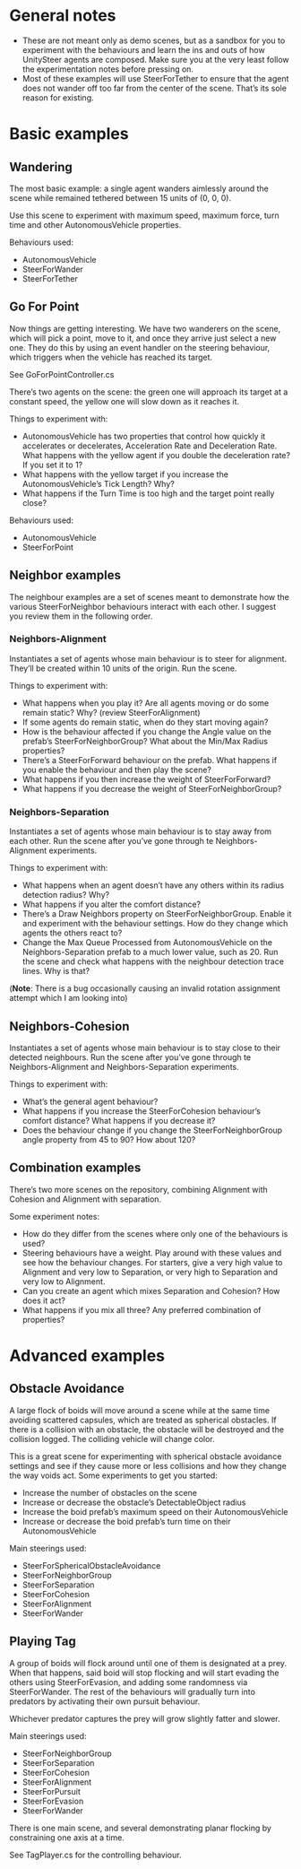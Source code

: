 # General notes

* These are not meant only as demo scenes, but as a sandbox for you to experiment with the behaviours and learn the ins and outs of how UnitySteer agents are composed.  Make sure you at the very least follow the experimentation notes before pressing on.
* Most of these examples will use SteerForTether to ensure that the agent does not wander off too far from the center of the scene.  That’s its sole reason for existing.

# Basic examples

## Wandering

The most basic example: a single agent  wanders aimlessly around the scene while remained tethered between 15 units of (0, 0, 0).

Use this scene to experiment with maximum speed, maximum force, turn time and other AutonomousVehicle properties.

Behaviours used:

- AutonomousVehicle
- SteerForWander
- SteerForTether

## Go For Point

Now things are getting interesting. We have two wanderers on the scene, which will pick a point, move to it, and once they arrive just select a new one.    They do this by using an event handler on the steering behaviour, which triggers when the vehicle has reached its target.

See GoForPointController.cs

There’s two agents on the scene: the green one will approach its target at a constant speed, the yellow one will slow down as it reaches it.

Things to experiment with:

* AutonomousVehicle has two properties that control how quickly it accelerates or decelerates, Acceleration Rate and Deceleration Rate. What happens with the yellow agent if you double the deceleration rate? If you set it to 1?
* What happens with the yellow target if you increase the AutonomousVehicle’s Tick Length? Why?
* What happens if the Turn Time is too high and the target point really close?

Behaviours used:

- AutonomousVehicle
- SteerForPoint

## Neighbor examples

The neighbour examples are a set of scenes meant to demonstrate how the various SteerForNeighbor behaviours interact with each other. I suggest you review them in the following order.

### Neighbors-Alignment

Instantiates a set of agents whose main behaviour is to steer for alignment.  They’ll be created within 10 units of the origin.  Run the scene.

Things to experiment with:

* What happens when you play it? Are all agents moving or do some remain static? Why? (review SteerForAlignment)
* If some agents do remain static, when do they start moving again?
* How is the behaviour affected if you change the Angle value on the prefab’s SteerForNeighborGroup?  What about the Min/Max Radius properties?
* There’s a SteerForForward behaviour on the prefab.  What happens if you enable the behaviour and then play the scene?  
* What happens if you then increase the weight of SteerForForward?
* What happens if you decrease the weight of SteerForNeighborGroup?

### Neighbors-Separation

Instantiates a set of agents whose main behaviour is to stay away from each other. Run the scene after you’ve gone through te Neighbors-Alignment experiments.

Things to experiment with:

* What happens when an agent doesn’t have any others within its radius detection radius? Why?
* What happens if you alter the comfort distance?
* There’s a Draw Neighbors property on SteerForNeighborGroup. Enable it and experiment with the behaviour settings. How do they change which agents the others react to?
* Change the Max Queue Processed from AutonomousVehicle on the  Neighbors-Separation prefab to a much lower value, such as 20.  Run the scene and check what happens with the neighbour detection trace lines.  Why is that?

(**Note**: There is a bug occasionally causing an invalid rotation assignment attempt which I am looking into)

## Neighbors-Cohesion

Instantiates a set of agents whose main behaviour is to stay close to their detected neighbours. Run the scene after you’ve gone through te Neighbors-Alignment and Neighbors-Separation experiments.

Things to experiment with:

* What’s the general agent behaviour? 
* What happens if you increase the SteerForCohesion behaviour’s comfort distance? What happens if you decrease it?
* Does the behaviour change if you change the SteerForNeighborGroup angle property from 45 to 90? How about 120?

## Combination examples

There’s two more scenes on the repository, combining Alignment with Cohesion and Alignment with separation. 

Some experiment notes: 

* How do they differ from the scenes where only one of the behaviours is used?
* Steering behaviours have a weight.  Play around with these values and see how the behaviour changes. For starters, give a very high value to Alignment and very low to Separation, or very high to Separation and very low to Alignment.
* Can you create an agent which mixes Separation and Cohesion? How does it act?
* What happens if you mix all three? Any preferred combination of properties?

# Advanced examples

## Obstacle Avoidance

A large flock of boids will move around a scene while at the same time avoiding scattered capsules, which are treated as spherical obstacles.  If there is a collision with an obstacle, the obstacle will be destroyed and the collision logged. The colliding vehicle will change color.

This is a great scene for experimenting with spherical obstacle avoidance settings and see if they cause more or less collisions and how they change the way voids act.  Some experiments to get you started:

- Increase the number of obstacles on the scene
- Increase or decrease the obstacle’s DetectableObject radius
- Increase the boid prefab’s maximum speed on their AutonomousVehicle
- Increase or decrease the boid prefab’s turn time on their AutonomousVehicle

Main steerings used:

- SteerForSphericalObstacleAvoidance
- SteerForNeighborGroup
- SteerForSeparation
- SteerForCohesion
- SteerForAlignment
- SteerForWander

## Playing Tag

A group of boids will flock around until one of them is designated at a prey.  When that happens, said boid will stop flocking and will start evading the others using SteerForEvasion, and adding some randomness via SteerForWander.  The rest of the behaviours will gradually turn into predators by activating their own pursuit behaviour.

Whichever predator captures the prey will grow slightly fatter and slower.

Main steerings used:

- SteerForNeighborGroup
- SteerForSeparation
- SteerForCohesion
- SteerForAlignment
- SteerForPursuit
- SteerForEvasion
- SteerForWander

There is one main scene, and several demonstrating planar flocking by constraining one axis at a time.

See TagPlayer.cs for the controlling behaviour.

